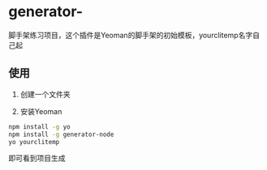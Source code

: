# generator-<yourclitemp>
脚手架练习项目，这个插件是Yeoman的脚手架的初始模板，yourclitemp名字自己起


## 使用
1. 创建一个文件夹

2. 安装Yeoman
```bash
npm install -g yo
npm install -g generator-node
yo yourclitemp
```
即可看到项目生成